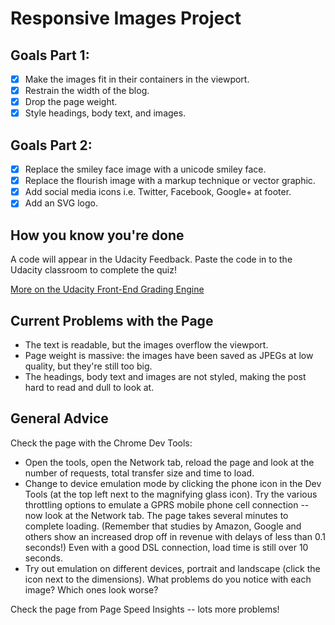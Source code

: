 # Responsive Images Project #

## Goals Part 1: ##

- [x] Make the images fit in their containers in the viewport.
- [x] Restrain the width of the blog.
- [x] Drop the page weight.
- [x] Style headings, body text, and images.

## Goals Part 2: ##
- [x] Replace the smiley face image with a unicode smiley face.
- [x] Replace the flourish image with a markup technique or vector graphic.
- [x] Add social media icons i.e. Twitter, Facebook, Google+ at footer.
- [x] Add an SVG logo.

## How you know you're done ##

A code will appear in the Udacity Feedback. Paste the code in to the Udacity classroom to complete the quiz!

[More on the Udacity Front-End Grading Engine](https://github.com/udacity/frontend-grading-engine)

## Current Problems with the Page ##

* The text is readable, but the images overflow the viewport.
* Page weight is massive: the images have been saved as JPEGs at low quality, but they're still too big.
* The headings, body text and images are not styled, making the post hard to read and dull to look at.

## General Advice ##

Check the page with the Chrome Dev Tools:

* Open the tools, open the Network tab, reload the page and look at the number of requests, total transfer size and time to load.
* Change to device emulation mode by clicking the phone icon in the Dev Tools (at the top left next to the magnifying glass icon). Try the various throttling options to emulate a GPRS mobile phone cell connection -- now look at the Network tab. The page takes several minutes to complete loading. (Remember that studies by Amazon, Google and others show an increased drop off in revenue with delays of less than 0.1 seconds!) Even with a good DSL connection, load time is still over 10 seconds.
* Try out emulation on different devices, portrait and landscape (click the icon next to the dimensions). What problems do you notice with each image? Which ones look worse?

Check the page from Page Speed Insights -- lots more problems!
